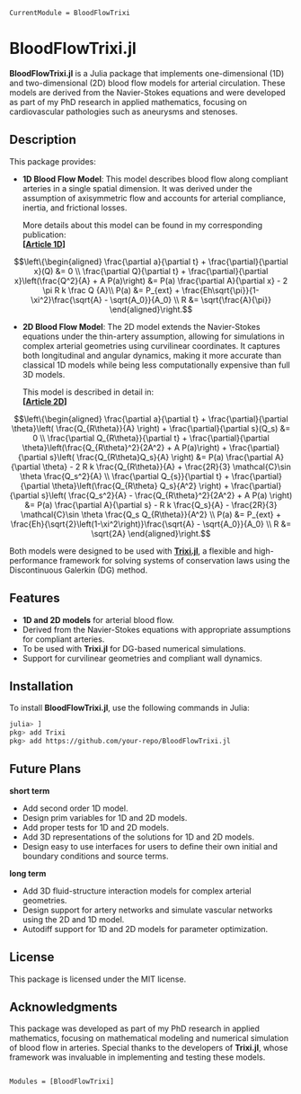```@meta
CurrentModule = BloodFlowTrixi
```

# BloodFlowTrixi.jl

**BloodFlowTrixi.jl** is a Julia package that implements one-dimensional (1D) and two-dimensional (2D) blood flow models for arterial circulation. These models are derived from the Navier-Stokes equations and were developed as part of my PhD research in applied mathematics, focusing on cardiovascular pathologies such as aneurysms and stenoses.

## Description

This package provides:

- **1D Blood Flow Model**: This model describes blood flow along compliant arteries in a single spatial dimension. It was derived under the assumption of axisymmetric flow and accounts for arterial compliance, inertia, and frictional losses.
  
  More details about this model can be found in my corresponding publication:  
  **[[Article 1D](https://hal.science/hal-04676130v1)]**
```math
\left\{\begin{aligned}
  \frac{\partial a}{\partial t} + \frac{\partial}{\partial x}(Q) &= 0 \\
  \frac{\partial Q}{\partial t} + \frac{\partial}{\partial x}\left(\frac{Q^2}{A} + A P(a)\right) &= P(a) \frac{\partial A}{\partial x} - 2 \pi R k \frac Q {A}\\
  P(a) &= P_{ext} + \frac{Eh\sqrt{\pi}}{1-\xi^2}\frac{\sqrt{A} - \sqrt{A_0}}{A_0} \\
  R &= \sqrt{\frac{A}{\pi}}
\end{aligned}\right.
```

- **2D Blood Flow Model**: The 2D model extends the Navier-Stokes equations under the thin-artery assumption, allowing for simulations in complex arterial geometries using curvilinear coordinates. It captures both longitudinal and angular dynamics, making it more accurate than classical 1D models while being less computationally expensive than full 3D models.

  This model is described in detail in:  
  **[[Article 2D](https://hal.science/hal-04700161v1)]**
```math
\left\{\begin{aligned}
    \frac{\partial a}{\partial t} + \frac{\partial}{\partial \theta}\left( \frac{Q_{R\theta}}{A} \right) + \frac{\partial}{\partial s}(Q_s) &= 0 \\
    \frac{\partial Q_{R\theta}}{\partial t} + \frac{\partial}{\partial \theta}\left(\frac{Q_{R\theta}^2}{2A^2} + A P(a)\right) + \frac{\partial}{\partial s}\left( \frac{Q_{R\theta}Q_s}{A} \right) &= P(a) \frac{\partial A}{\partial \theta} - 2 R k \frac{Q_{R\theta}}{A} + \frac{2R}{3} \mathcal{C}\sin \theta \frac{Q_s^2}{A} \\
    \frac{\partial Q_{s}}{\partial t} + \frac{\partial}{\partial \theta}\left(\frac{Q_{R\theta} Q_s}{A^2} \right) + \frac{\partial}{\partial s}\left( \frac{Q_s^2}{A} - \frac{Q_{R\theta}^2}{2A^2} + A P(a) \right) &= P(a) \frac{\partial A}{\partial s} - R k \frac{Q_s}{A} - \frac{2R}{3} \mathcal{C}\sin \theta \frac{Q_s Q_{R\theta}}{A^2} \\
    P(a) &= P_{ext} + \frac{Eh}{\sqrt{2}\left(1-\xi^2\right)}\frac{\sqrt{A} - \sqrt{A_0}}{A_0} \\
    R &= \sqrt{2A}
\end{aligned}\right.
```

Both models were designed to be used with **[Trixi.jl](https://github.com/trixi-framework/Trixi.jl)**, a flexible and high-performance framework for solving systems of conservation laws using the Discontinuous Galerkin (DG) method.

## Features

- **1D and 2D models** for arterial blood flow.
- Derived from the Navier-Stokes equations with appropriate assumptions for compliant arteries.
- To be used with **Trixi.jl** for DG-based numerical simulations.
- Support for curvilinear geometries and compliant wall dynamics.

## Installation

To install **BloodFlowTrixi.jl**, use the following commands in Julia:

```bash
julia> ]
pkg> add Trixi
pkg> add https://github.com/your-repo/BloodFlowTrixi.jl
```

## Future Plans

**short term**
- Add second order 1D model.
- Design prim variables for 1D and 2D models.
- Add proper tests for 1D and 2D models.
- Add 3D representations of the solutions for 1D and 2D models.
- Design easy to use interfaces for users to define their own initial and boundary conditions and source terms.

**long term**
- Add 3D fluid-structure interaction models for complex arterial geometries.
- Design support for artery networks and simulate vascular networks using the 2D and 1D model.
- Autodiff support for 1D and 2D models for parameter optimization.

## License

This package is licensed under the MIT license.

## Acknowledgments

This package was developed as part of my PhD research in applied mathematics, focusing on mathematical modeling and numerical simulation of blood flow in arteries. Special thanks to the developers of **Trixi.jl**, whose framework was invaluable in implementing and testing these models.



```@index
```

```@autodocs
Modules = [BloodFlowTrixi]
```
